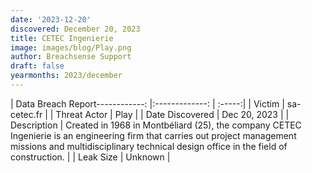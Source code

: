 ```yaml
---
date: '2023-12-20'
discovered: December 20, 2023
title: CETEC Ingenierie
image: images/blog/Play.png
author: Breachsense Support
draft: false
yearmonths: 2023/december
---
```


| Data Breach Report------------:     |:-------------:    | :-----:|
| Victim      | sa-cetec.fr      | 
| Threat Actor      | Play      | 
| Date Discovered      | Dec 20, 2023      | 
| Description      | Created in 1968 in Montbéliard (25), the company CETEC Ingenierie is an engineering firm that carries out project management missions and multidisciplinary technical design office in the field of construction.      | 
| Leak Size      | Unknown      | 

